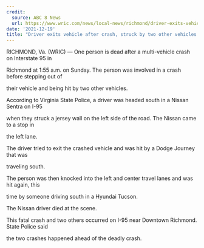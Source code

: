 ```yaml
---
credit:
  source: ABC 8 News
  url: https://www.wric.com/news/local-news/richmond/driver-exits-vehicle-after-crash-struck-by-two-other-vehicles-on-i-95-in-richmond/
date: '2021-12-19'
title: "Driver exits vehicle after crash, struck by two other vehicles on I-95 in Richmond"
---
```

RICHMOND, Va. (WRIC) — One person is dead after a multi-vehicle crash on Interstate 95 in 

Richmond at 1:55 a.m. on Sunday. The person was involved in a crash before stepping out of 

their vehicle and being hit by two other vehicles.

According to Virginia State Police, a driver was headed south in a Nissan Sentra on I-95 

when they struck a jersey wall on the left side of the road. The Nissan came to a stop in 

the left lane.

The driver tried to exit the crashed vehicle and was hit by a Dodge Journey that was 

traveling south.

The person was then knocked into the left and center travel lanes and was hit again, this 

time by someone driving south in a Hyundai Tucson.

The Nissan driver died at the scene.

This fatal crash and two others occurred on I-95 near Downtown Richmond. State Police said 

the two crashes happened ahead of the deadly crash.
